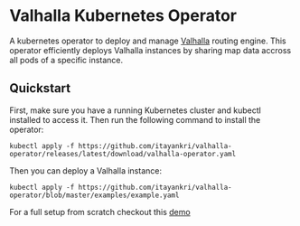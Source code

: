 # Valhalla Kubernetes Operator
A kubernetes operator to deploy and manage [Valhalla](https://valhalla.readthedocs.io/en/latest/valhalla-intro/) routing engine. This operator efficiently deploys Valhalla instances by sharing map data accross all pods of a specific instance.

## Quickstart
First, make sure you have a running Kubernetes cluster and kubectl installed to access it. Then run the following command to install the operator:
```
kubectl apply -f https://github.com/itayankri/valhalla-operator/releases/latest/download/valhalla-operator.yaml
```

Then you can deploy a Valhalla instance:
```
kubectl apply -f https://github.com/itayankri/valhalla-operator/blob/master/examples/example.yaml
```
For a full setup from scratch checkout this [demo](https://github.com/itayankri/valhalla-operator/tree/master/examples)